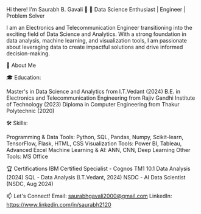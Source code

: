 Hi there! I'm Saurabh B. Gavali 👋
🚀 Data Science Enthusiast | Engineer | Problem Solver

I am an Electronics and Telecommunication Engineer transitioning into the exciting field of Data Science and Analytics. With a strong foundation in data analysis,
machine learning, and visualization tools, I am passionate about leveraging data to create impactful solutions and drive informed decision-making.

🌟 About Me 


🎓 Education:

Master's in Data Science and Analytics from I.T.Vedant (2024)
B.E. in Electronics and Telecommunication Engineering from Rajiv Gandhi Institute of Technology (2023)
Diploma in Computer Engineering from Thakur Polytechnic (2020)

🛠️ Skills:

Programming & Data Tools: Python, SQL, Pandas, Numpy, Scikit-learn, TensorFlow, Flask, HTML, CSS
Visualization Tools: Power BI, Tableau, Advanced Excel
Machine Learning & AI: ANN, CNN, Deep Learning
Other Tools: MS Office

🏆 Certifications
IBM Certified Specialist - Cognos TM1 10.1 Data Analysis (2024)
SQL - Data Analysis (I.T.Vedant, 2024)
NSDC - AI Data Scientist (NSDC, Aug 2024)

📫 Let's Connect!
Email: saurabhgavali2000@gmail.com
LinkedIn: https://www.linkedin.com/in/saurabh2120


